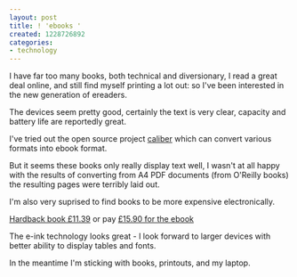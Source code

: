 ```yaml
---
layout: post
title: ! 'ebooks '
created: 1228726892
categories:
- technology
---
```

<p>
I have far too many books, both technical and diversionary, I read a great deal online, and still find myself printing a lot out: so I've been interested in the new generation of ereaders.
</p>
<p>
The devices seem pretty good, certainly the text is very clear, capacity and battery life are reportedly great.
</p>
<p>
I've tried out the open source project <a href="http://calibre.kovidgoyal.net/">caliber</a> which can convert various formats into ebook format.
</p>
<p>
But it seems these books only really display text well, I wasn't at all happy with the results of converting from A4 PDF documents (from O'Reilly books) the resulting pages were terribly laid out.
</p>
<p>
I'm also very suprised to find books to be more expensive electronically.
</p>
<p>
<a href="http://www.amazon.co.uk/Temporal-Void-Trilogy/dp/1405088834/ref=sr_1_1?ie=UTF8&amp;s=books&amp;qid=1228726290&amp;sr=8-1">Hardback book £11.39</a> or pay <a href="http://www.waterstones.com/waterstonesweb/displayProductDetails.do?sku=6515084">£15.90 for the ebook</a> 
</p>
<p>
The e-ink technology looks great - I look forward to larger devices with better ability to display tables and fonts.
</p>
<p>
In the meantime I'm sticking with books, printouts, and my laptop. 
</p>
